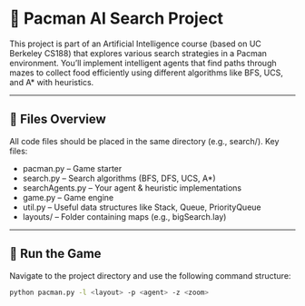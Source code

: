 # 🧠 Pacman AI Search Project

This project is part of an Artificial Intelligence course (based on UC Berkeley CS188) that explores various search strategies in a Pacman environment. You’ll implement intelligent agents that find paths through mazes to collect food efficiently using different algorithms like BFS, UCS, and A\* with heuristics.

---

## 📁 Files Overview

All code files should be placed in the same directory (e.g., search/). Key files:

- pacman.py – Game starter
- search.py – Search algorithms (BFS, DFS, UCS, A*)
- searchAgents.py – Your agent & heuristic implementations
- game.py – Game engine
- util.py – Useful data structures like Stack, Queue, PriorityQueue
- layouts/ – Folder containing maps (e.g., bigSearch.lay)

---

## 🚀 Run the Game

Navigate to the project directory and use the following command structure:

```bash
python pacman.py -l <layout> -p <agent> -z <zoom>
